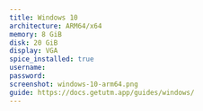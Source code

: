 ```yaml
---
title: Windows 10
architecture: ARM64/x64
memory: 8 GiB
disk: 20 GiB
display: VGA
spice_installed: true
username:
password:
screenshot: windows-10-arm64.png
guide: https://docs.getutm.app/guides/windows/
---
```

